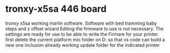 # tronxy-x5sa 446 board 
tronxy x5sa working marlin software. Software with bed tramming baby steps and z offset wizard
Editing the firmware to use is not necessary. The settings are ready for use to be able to write the Firmare for your printer. first delete the current platform mio folder on D: so that vs code can build a new one
inclusion already working update folder for the indicated printer

